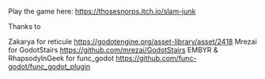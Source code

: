 Play the game here: https://thosesnorps.itch.io/slam-junk

Thanks to

Zakarya for reticule https://godotengine.org/asset-library/asset/2418
Mrezai for GodotStairs https://github.com/mrezai/GodotStairs
EMBYR & RhapsodyInGeek for func_godot https://github.com/func-godot/func_godot_plugin
